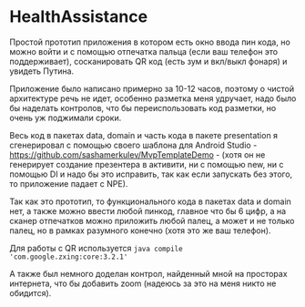 # HealthAssistance

Простой прототип приложения в котором есть окно ввода пин кода, но можно войти и с помощью отпечатка пальца (если ваш телефон это поддерживает), сосканировать QR код (есть зум и вкл/выкл фонаря) и увидеть Путина.

Приложение было написано примерно за 10-12 часов, поэтому о чистой архитектуре речь не идет, особенно разметка меня удручает, надо было бы наделать контролов, что бы переиспользовать код разметки, но очень уж поджимали сроки.

Весь код в пакетах data, domain и часть кода в пакете presentation я сгенерировал с помощью своего шаблона для Android Studio - https://github.com/sashamerkulev/MvpTemplateDemo -  (хотя он не генерирует создание презентера в активити, ни с помощью new, ни с помощью DI и надо бы это исправить, так как если запускать без этого, то приложение падает с NPE).

Так как это прототип, то функционального кода в пакетах data и domain нет, а также можно ввести любой пинкод, главное что бы 6 цифр, а на сканер отпечатков можно приложить любой палец, а может и не только палец, но в рамках разумного конечно (хотя это же ваш телефон).

Для работы с QR используется ```java compile 'com.google.zxing:core:3.2.1' ```

А также был немного доделан контрол, найденный мной на просторах интернета, что бы добавить zoom (надеюсь за это на меня никто не обидится).
